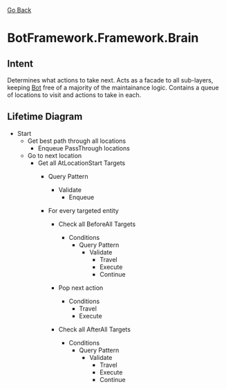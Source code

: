 [Go Back](../../REFERENCE.md)

# BotFramework.Framework.Brain

## Intent

Determines what actions to take next. Acts as a facade to all sub-layers, keeping [Bot](#bot) free of a majority of the maintainance logic. Contains a queue of locations to visit and actions to take in each.

## Lifetime Diagram

- Start
  - Get best path through all locations
    - Enqueue PassThrough locations
  - Go to next location
    - Get all AtLocationStart Targets
      - Query Pattern
        - Validate
          - Enqueue

      - For every targeted entity
        - Check all BeforeAll Targets
          - Conditions
            - Query Pattern
              - Validate
                - Travel
                - Execute
                - Continue

        - Pop next action
          - Conditions
            - Travel
            - Execute

        - Check all AfterAll Targets
          - Conditions
            - Query Pattern
              - Validate
                - Travel
                - Execute
                - Continue
